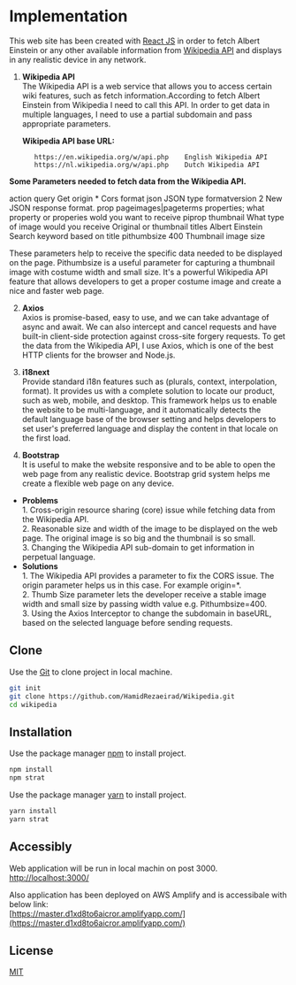 # Implementation

This web site has been created with [React JS](https://reactjs.org/) in order to fetch Albert Einstein or any other available information
from [Wikipedia API](https://en.wikipedia.org/w/api.php) and displays  
in any realistic device in any network.

1. **Wikipedia API**
   <br>
   The Wikipedia API is a web service that allows you to access certain wiki features, such as fetch information.According to fetch Albert Einstein from
   Wikipedia I need to call this API. In order to get data in multiple languages, I need to use a partial subdomain and pass appropriate parameters.


     **Wikipedia API base URL:**

          https://en.wikipedia.org/w/api.php	English Wikipedia API
          https://nl.wikipedia.org/w/api.php	Dutch Wikipedia API


**Some Parameters needed to fetch data from the Wikipedia API.**  
  
 action query Get
origin \* Cors
format json JSON type
formatversion 2 New JSON response format.
prop pageimages|pageterms properties; what property or properies wold you want to receive
piprop thumbnail What type of image would you receive Original or thumbnail
titles Albert Einstein Search keyword based on title
pithumbsize 400 Thumbnail image size

These parameters help to receive the specific data needed to be displayed on the page. Pithumbsize is a useful parameter for capturing a
thumbnail image with costume width and small size. It's a powerful Wikipedia API feature that allows developers to get a proper costume image and
create a nice and faster web page.

2. **Axios**
   <br>
   Axios is promise-based, easy to use, and we can take advantage of async and await. We can also intercept and cancel requests and have built-in
   client-side protection against cross-site forgery requests. To get the data from the Wikipedia API, I use Axios, which is one of the best HTTP
   clients for the browser and Node.js.

3. **i18next**
   <br/>
   Provide standard i18n features such as (plurals, context, interpolation, format). It provides us with a complete solution to locate
   our product, such as web, mobile, and desktop. This framework helps us to enable the website to be multi-language, and it automatically
   detects the default language base of the browser setting and helps developers to set user's preferred language and display the content in that
   locale on the first load.

4) **Bootstrap**
   <br>
   It is useful to make the website responsive and to be able to open the web page from any realistic device. Bootstrap grid system helps me create a
   flexible web page on any device.

- **Problems**
  <br/> 1. Cross-origin resource sharing (core) issue while fetching data from the Wikipedia API.  
   2. Reasonable size and width of the image to be displayed on the web page. The original image is so big and the thumbnail is so small.<br> 3. Changing the Wikipedia API sub-domain to get information in perpetual language.
- **Solutions**
  <br/> 1. The Wikipedia API provides a parameter to fix the CORS issue. The origin parameter helps us in this case. For example origin=\*. <br> 2. Thumb Size parameter lets the developer receive a stable image width and small size by passing width value e.g. Pithumbsize=400. <br> 3. Using the Axios Interceptor to change the subdomain in baseURL, based on the selected language before sending requests.

## Clone

Use the [Git](https://git-scm.com/downloads) to clone project in local machine.

```bash
git init
git clone https://github.com/HamidRezaeirad/Wikipedia.git
cd wikipedia
```

## Installation

Use the package manager [npm](https://docs.npmjs.com/cli/install) to install project.

```bash
npm install
npm strat

```

Use the package manager [yarn](https://classic.yarnpkg.com/en/docs/install/#windows-stable) to install project.

```bash
yarn install
yarn strat

```

## Accessibly

Web application will be run in local machin on post 3000.
<br/>
[http://localhost:3000/](http://localhost:3000/)

Also application has been deployed on AWS Amplify and is accessibale with below link:
<br/>
[https://master.d1xd8to6aicror.amplifyapp.com/](https://master.d1xd8to6aicror.amplifyapp.com/)

## License

[MIT](https://choosealicense.com/licenses/mit/)

